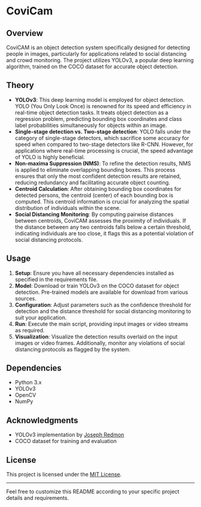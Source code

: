 # CoviCam

## Overview
CoviCAM is an object detection system specifically designed for detecting people in images, particularly for applications related to social distancing and crowd monitoring. The project utilizes YOLOv3, a popular deep learning algorithm, trained on the COCO dataset for accurate object detection.

## Theory
- **YOLOv3**: This deep learning model is employed for object detection. YOLO (You Only Look Once) is renowned for its speed and efficiency in real-time object detection tasks. It treats object detection as a regression problem, predicting bounding box coordinates and class label probabilities simultaneously for objects within an image.
- **Single-stage detection vs. Two-stage detection**: YOLO falls under the category of single-stage detectors, which sacrifice some accuracy for speed when compared to two-stage detectors like R-CNN. However, for applications where real-time processing is crucial, the speed advantage of YOLO is highly beneficial.
- **Non-maxima Suppression (NMS)**: To refine the detection results, NMS is applied to eliminate overlapping bounding boxes. This process ensures that only the most confident detection results are retained, reducing redundancy and facilitating accurate object counting.
- **Centroid Calculation**: After obtaining bounding box coordinates for detected persons, the centroid (center) of each bounding box is computed. This centroid information is crucial for analyzing the spatial distribution of individuals within the scene.
- **Social Distancing Monitoring**: By computing pairwise distances between centroids, CoviCAM assesses the proximity of individuals. If the distance between any two centroids falls below a certain threshold, indicating individuals are too close, it flags this as a potential violation of social distancing protocols.

## Usage
1. **Setup**: Ensure you have all necessary dependencies installed as specified in the requirements file.
2. **Model**: Download or train YOLOv3 on the COCO dataset for object detection. Pre-trained models are available for download from various sources.
3. **Configuration**: Adjust parameters such as the confidence threshold for detection and the distance threshold for social distancing monitoring to suit your application.
4. **Run**: Execute the main script, providing input images or video streams as required.
5. **Visualization**: Visualize the detection results overlaid on the input images or video frames. Additionally, monitor any violations of social distancing protocols as flagged by the system.

## Dependencies
- Python 3.x
- YOLOv3
- OpenCV
- NumPy

## Acknowledgments
- YOLOv3 implementation by [Joseph Redmon](https://pjreddie.com/darknet/yolo/)
- COCO dataset for training and evaluation

## License
This project is licensed under the [MIT License](LICENSE).

---

Feel free to customize this README according to your specific project details and requirements.
